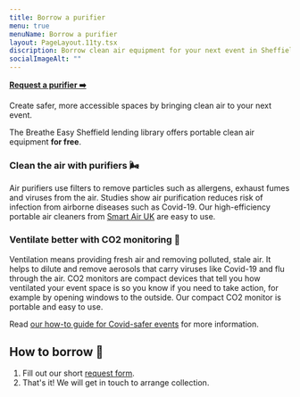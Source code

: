 ```yaml
---
title: Borrow a purifier
menu: true
menuName: Borrow a purifier
layout: PageLayout.11ty.tsx
discription: Borrow clean air equipment for your next event in Sheffield!
socialImageAlt: ""
---
```

**[Request a purifier ➡️](https://docs.google.com/forms/d/e/1FAIpQLSeanXmk0ittjkGM1WVJdtYa9gSr1cHUm6vWEA86ryCCAqgXGw/viewform)**

Create safer, more accessible spaces by bringing clean air to your next event. 

The Breathe Easy Sheffield lending library offers portable clean air equipment **for free**.

### Clean the air with purifiers 🌬️

Air purifiers use filters to remove particles such as allergens, exhaust fumes and viruses from the air. Studies show air purification reduces risk of infection from airborne diseases such as Covid-19. Our high-efficiency portable air cleaners from [Smart Air UK](https://smartairfilters.com/uk/) are easy to use.

### Ventilate better with CO2 monitoring 🍃

Ventilation means providing fresh air and removing polluted, stale air. It helps to dilute and remove aerosols that carry viruses like Covid-19 and flu through the air. CO2 monitors are compact devices that tell you how ventilated your event space is so you know if you need to take action, for example by opening windows to the outside. Our compact CO2 monitor is portable and easy to use.

Read [our how-to guide for Covid-safer events](<>) for more information.

## How to borrow 🚀

1. Fill out our short [request form](https://docs.google.com/forms/d/e/1FAIpQLSeanXmk0ittjkGM1WVJdtYa9gSr1cHUm6vWEA86ryCCAqgXGw/viewform).
2. That's it! We will get in touch to arrange collection.
